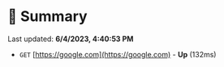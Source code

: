 # 📖 Summary
Last updated: **6/4/2023, 4:40:53 PM**

- `GET` [https://google.com](https://google.com) - **Up** (132ms)
